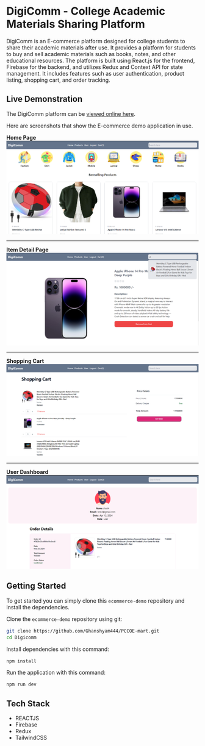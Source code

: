 # DigiComm - College Academic Materials Sharing Platform

DigiComm is an E-commerce platform designed for college students to share their academic materials after use. It provides a platform for students to buy and sell academic materials such as books, notes, and other educational resources. The platform is built using React.js for the frontend, Firebase for the backend, and utilizes Redux and Context API for state management. It includes features such as user authentication, product listing, shopping cart, and order tracking.

## Live Demonstration

The DigiComm platform can be [viewed online here](https://pccoe-mart.netlify.app/).

Here are screenshots that show the E-commerce demo application in use.

**Home Page**
![Home Page](/screenshots/home.png?raw=true "Optional Title")

---

**Item Detail Page**
![Item Detail](/screenshots/productinfo.png?raw=true "Optional Title")

---

**Shopping Cart**
![Shopping Cart](/screenshots/cart.png?raw=true "Shopping Cart")

---

**User Dashboard**
![User Dashboard](/screenshots/user.png?raw=true "user")

## Getting Started

To get started you can simply clone this `ecommerce-demo` repository and install the dependencies.

Clone the `ecommerce-demo` repository using git:

```bash
git clone https://github.com/Ghanshyam444/PCCOE-mart.git
cd Digicomm
```

Install dependencies with this command:

```bash
npm install
```

Run the application with this command:

```bash
npm run dev
```

## Tech Stack

- REACTJS
- Firebase
- Redux
- TailwindCSS
